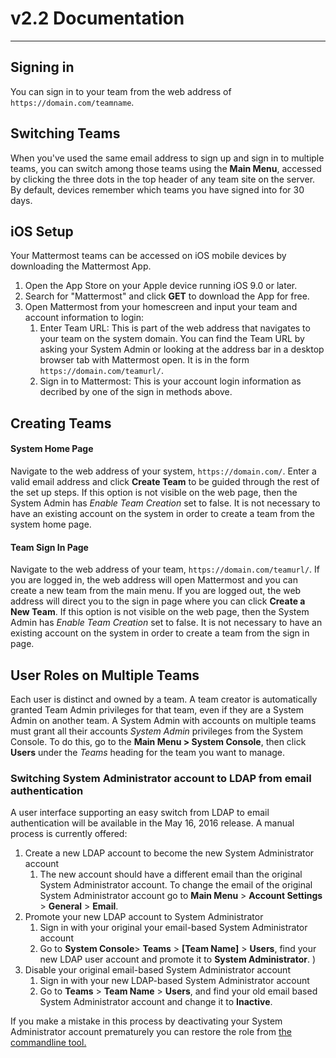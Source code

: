 # v2.2 Documentation
----

## Signing in

You can sign in to your team from the web address of `https://domain.com/teamname`.  

## Switching Teams

When you've used the same email address to sign up and sign in to multiple teams, you can switch among those teams using the **Main Menu**, accessed by clicking the three dots in the top header of any team site on the server. By default, devices remember which teams you have signed into for 30 days.

## iOS Setup

Your Mattermost teams can be accessed on iOS mobile devices by downloading the Mattermost App.

1. Open the App Store on your Apple device running iOS 9.0 or later.
2. Search for "Mattermost" and click **GET** to download the App for free.
3. Open Mattermost from your homescreen and input your team and account information to login:
    1. Enter Team URL: This is part of the web address that navigates to your team on the system domain. You can find the Team URL by asking your System Admin or looking at the address bar in a desktop browser tab with Mattermost open. It is in the form `https://domain.com/teamurl/`.
    2. Sign in to Mattermost: This is your account login information as decribed by one of the sign in methods above. 
    
## Creating Teams

#### System Home Page
Navigate to the web address of your system, `https://domain.com/`. Enter a valid email address and click **Create Team** to be guided through the rest of the set up steps. If this option is not visible on the web page, then the System Admin has *Enable Team Creation* set to false. It is not necessary to have an existing account on the system in order to create a team from the system home page.

#### Team Sign In Page
Navigate to the web address of your team, `https://domain.com/teamurl/`. If you are logged in, the web address will open Mattermost and you can create a new team from the main menu. If you are logged out, the web address will direct you to the sign in page where you can click **Create a New Team**. If this option is not visible on the web page, then the System Admin has *Enable Team Creation* set to false. It is not necessary to have an existing account on the system in order to create a team from the sign in page.

## User Roles on Multiple Teams
Each user is distinct and owned by a team. A team creator is automatically granted Team Admin privileges for that team, even if they are a System Admin on another team. A System Admin with accounts on multiple teams must grant all their accounts *System Admin* privileges from the System Console. To do this, go to the **Main Menu > System Console**, then click **Users** under the *Teams* heading for the team you want to manage.

### Switching System Administrator account to LDAP from email authentication 

A user interface supporting an easy switch from LDAP to email authentication will be available in the May 16, 2016 release. A manual process is currently offered: 

1. Create a new LDAP account to become the new System Administrator account     
    1. The new account should have a different email than the original System Administrator account. To change the email of the original System Administrator account go to **Main Menu** > **Account Settings** > **General** > **Email**.     
2. Promote your new LDAP account to System Administrator      
    1. Sign in with your original your email-based System Administrator account    
    2. Go to **System Console**> **Teams** > **[Team Name]** > **Users**, find your new LDAP user account and promote it to **System Administrator**. )     
3. Disable your original email-based System Administrator account      
    1. Sign in with your new LDAP-based System Administrator account     
    2. Go to **Teams** > **Team Name** > **Users**, and find your old email based System Administrator account and change it to **Inactive**.     

If you make a mistake in this process by deactivating your System Administrator account prematurely you can restore the role from [the commandline tool.](http://docs.mattermost.com/deployment/on-boarding.html#creating-system-administrator-account-from-commandline)
